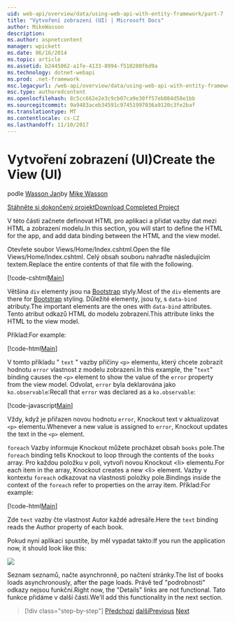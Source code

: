 ```yaml
---
uid: web-api/overview/data/using-web-api-with-entity-framework/part-7
title: "Vytvoření zobrazení (UI) | Microsoft Docs"
author: MikeWasson
description: 
ms.author: aspnetcontent
manager: wpickett
ms.date: 06/16/2014
ms.topic: article
ms.assetid: b2445062-a1fe-4133-8994-f510280f6d9a
ms.technology: dotnet-webapi
ms.prod: .net-framework
msc.legacyurl: /web-api/overview/data/using-web-api-with-entity-framework/part-7
msc.type: authoredcontent
ms.openlocfilehash: 8c5cc662e2e3c9cb07ca9e30ff57eb084d58e1bb
ms.sourcegitcommit: 9a9483aceb34591c97451997036a9120c3fe2baf
ms.translationtype: MT
ms.contentlocale: cs-CZ
ms.lasthandoff: 11/10/2017
---
```

<a name="create-the-view-ui"></a><span data-ttu-id="2af44-102">Vytvoření zobrazení (UI)</span><span class="sxs-lookup"><span data-stu-id="2af44-102">Create the View (UI)</span></span>
====================
<span data-ttu-id="2af44-103">podle [Wasson Jan](https://github.com/MikeWasson)</span><span class="sxs-lookup"><span data-stu-id="2af44-103">by [Mike Wasson](https://github.com/MikeWasson)</span></span>

[<span data-ttu-id="2af44-104">Stáhněte si dokončený projekt</span><span class="sxs-lookup"><span data-stu-id="2af44-104">Download Completed Project</span></span>](https://github.com/MikeWasson/BookService)

<span data-ttu-id="2af44-105">V této části začnete definovat HTML pro aplikaci a přidat vazby dat mezi HTML a zobrazení modelu.</span><span class="sxs-lookup"><span data-stu-id="2af44-105">In this section, you will start to define the HTML for the app, and add data binding between the HTML and the view model.</span></span>

<span data-ttu-id="2af44-106">Otevřete soubor Views/Home/Index.cshtml.</span><span class="sxs-lookup"><span data-stu-id="2af44-106">Open the file Views/Home/Index.cshtml.</span></span> <span data-ttu-id="2af44-107">Celý obsah souboru nahraďte následujícím textem.</span><span class="sxs-lookup"><span data-stu-id="2af44-107">Replace the entire contents of that file with the following.</span></span>

[!code-cshtml[Main](part-7/samples/sample1.cshtml)]

<span data-ttu-id="2af44-108">Většina `div` elementy jsou na [Bootstrap](http://getbootstrap.com/) styly.</span><span class="sxs-lookup"><span data-stu-id="2af44-108">Most of the `div` elements are there for [Bootstrap](http://getbootstrap.com/) styling.</span></span> <span data-ttu-id="2af44-109">Důležité elementy, jsou ty, s `data-bind` atributy.</span><span class="sxs-lookup"><span data-stu-id="2af44-109">The important elements are the ones with `data-bind` attributes.</span></span> <span data-ttu-id="2af44-110">Tento atribut odkazů HTML do modelu zobrazení.</span><span class="sxs-lookup"><span data-stu-id="2af44-110">This attribute links the HTML to the view model.</span></span>

<span data-ttu-id="2af44-111">Příklad:</span><span class="sxs-lookup"><span data-stu-id="2af44-111">For example:</span></span>

[!code-html[Main](part-7/samples/sample2.html)]

<span data-ttu-id="2af44-112">V tomto příkladu &quot; `text` &quot; vazby příčiny `<p>` elementu, který chcete zobrazit hodnotu `error` vlastnost z modelu zobrazení.</span><span class="sxs-lookup"><span data-stu-id="2af44-112">In this example, the &quot;`text`&quot; binding causes the `<p>` element to show the value of the `error` property from the view model.</span></span> <span data-ttu-id="2af44-113">Odvolat, `error` byla deklarována jako `ko.observable`:</span><span class="sxs-lookup"><span data-stu-id="2af44-113">Recall that `error` was declared as a `ko.observable`:</span></span>

[!code-javascript[Main](part-7/samples/sample3.js)]

<span data-ttu-id="2af44-114">Vždy, když je přiřazen novou hodnotu `error`, Knockout text v aktualizovat `<p>` elementu.</span><span class="sxs-lookup"><span data-stu-id="2af44-114">Whenever a new value is assigned to `error`, Knockout updates the text in the `<p>` element.</span></span>

<span data-ttu-id="2af44-115">`foreach` Vazby informuje Knockout můžete procházet obsah `books` pole.</span><span class="sxs-lookup"><span data-stu-id="2af44-115">The `foreach` binding tells Knockout to loop through the contents of the `books` array.</span></span> <span data-ttu-id="2af44-116">Pro každou položku v poli, vytvoří novou Knockout &lt;li&gt; elementu.</span><span class="sxs-lookup"><span data-stu-id="2af44-116">For each item in the array, Knockout creates a new &lt;li&gt; element.</span></span> <span data-ttu-id="2af44-117">Vazby v kontextu `foreach` odkazovat na vlastnosti položky pole.</span><span class="sxs-lookup"><span data-stu-id="2af44-117">Bindings inside the context of the `foreach` refer to properties on the array item.</span></span> <span data-ttu-id="2af44-118">Příklad:</span><span class="sxs-lookup"><span data-stu-id="2af44-118">For example:</span></span>

[!code-html[Main](part-7/samples/sample4.html)]

<span data-ttu-id="2af44-119">Zde `text` vazby čte vlastnost Autor každé adresáře.</span><span class="sxs-lookup"><span data-stu-id="2af44-119">Here the `text` binding reads the Author property of each book.</span></span>

<span data-ttu-id="2af44-120">Pokud nyní aplikaci spustíte, by měl vypadat takto:</span><span class="sxs-lookup"><span data-stu-id="2af44-120">If you run the application now, it should look like this:</span></span>

![](part-7/_static/image1.png)

<span data-ttu-id="2af44-121">Seznam seznamů, načte asynchronně, po načtení stránky.</span><span class="sxs-lookup"><span data-stu-id="2af44-121">The list of books loads asynchronously, after the page loads.</span></span> <span data-ttu-id="2af44-122">Právě teď &quot;podrobnosti&quot; odkazy nejsou funkční.</span><span class="sxs-lookup"><span data-stu-id="2af44-122">Right now, the &quot;Details&quot; links are not functional.</span></span> <span data-ttu-id="2af44-123">Tato funkce přidáme v další části.</span><span class="sxs-lookup"><span data-stu-id="2af44-123">We'll add this functionality in the next section.</span></span>

>[!div class="step-by-step"]
<span data-ttu-id="2af44-124">[Předchozí](part-6.md)
[další](part-8.md)</span><span class="sxs-lookup"><span data-stu-id="2af44-124">[Previous](part-6.md)
[Next](part-8.md)</span></span>
